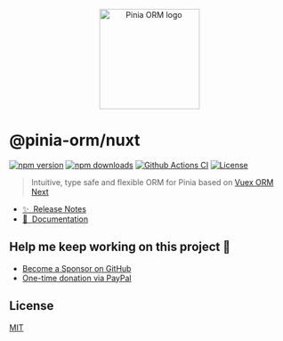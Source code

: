 <p align="center">
  <a href="https://github.com/storm-tail/pinia-orm" target="_blank" rel="noopener noreferrer">
    <img width="180" src="https://pinia-orm.codedredd.de/logo_pinia_orm.png" alt="Pinia ORM logo">
  </a>
</p>

# @pinia-orm/nuxt

[![npm version][npm-version-src]][npm-version-href]
[![npm downloads][npm-downloads-src]][npm-downloads-href]
[![Github Actions CI][github-actions-ci-src]][github-actions-ci-href]
[![License][license-src]][license-href]

> Intuitive, type safe and flexible ORM for Pinia based on [Vuex ORM Next](https://github.com/vuex-orm/vuex-orm-next)

- [✨ &nbsp;Release Notes](https://pinia-orm.codedredd.de/releases)
- [📖 &nbsp;Documentation](https://pinia-orm.codedredd.de)

## Help me keep working on this project 💚

- [Become a Sponsor on GitHub](https://github.com/sponsors/codedredd)
- [One-time donation via PayPal](https://paypal.me/dredd1984)

<!--sponsors start-->


<!--sponsors end-->

## License

[MIT](http://opensource.org/licenses/MIT)

[npm-version-src]: https://img.shields.io/npm/v/@pinia-orm/nuxt/latest.svg
[npm-version-href]: https://npmjs.com/package/@pinia-orm/nuxt
[npm-downloads-src]: https://img.shields.io/npm/dm/@pinia-orm/nuxt.svg
[npm-downloads-href]: https://npmjs.com/package/@pinia-orm/nuxt
[github-actions-ci-src]: https://github.com/codedredd/pinia-orm/workflows/ci/badge.svg
[github-actions-ci-href]: https://github.com/codedredd/pinia-orm/actions?query=workflow%3Aci
[license-src]: https://img.shields.io/npm/l/@pinia-orm/nuxt.svg
[license-href]: https://npmjs.com/package/@pinia-orm/nuxt
